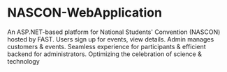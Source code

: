 # NASCON-WebApplication
An ASP.NET-based platform for National Students' Convention (NASCON) hosted by FAST. Users sign up for events, view details. Admin manages customers &amp; events. Seamless experience for participants &amp; efficient backend for administrators. Optimizing the celebration of science &amp; technology
